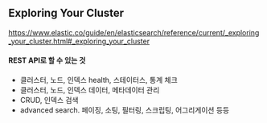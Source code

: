 ## Exploring Your Cluster
<https://www.elastic.co/guide/en/elasticsearch/reference/current/_exploring_your_cluster.html#_exploring_your_cluster>

#### REST API로 할 수 있는 것
- 클러스터, 노드, 인덱스 health, 스테이터스, 통계 체크
- 클러스터, 노드, 인덱스 데이터, 메타데이터 관리
- CRUD, 인덱스 검색
- advanced search. 페이징, 소팅, 필터링, 스크립팅, 어그리게이션 등등
